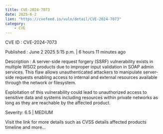```yaml
---
title: CVE-2024-7073
date: 2025-6-2
lien: "https://cvefeed.io/vuln/detail/CVE-2024-7073"
category:
    - CVE
---
```


CVE ID : CVE-2024-7073

Published :  June 2
2025
5:15 p.m. | 6 hours
11 minutes ago

Description : A server-side request forgery (SSRF) vulnerability exists in multiple WSO2 products due to improper input validation in SOAP admin services. This flaw allows unauthenticated attackers to manipulate server-side requests
enabling access to internal and external resources available through the network or filesystem.

Exploitation of this vulnerability could lead to unauthorized access to sensitive data and systems
including resources within private networks
as long as they are reachable by the affected product.

Severity: 6.5 | MEDIUM

Visit the link for more details
such as CVSS details
affected products
timeline
and more...
